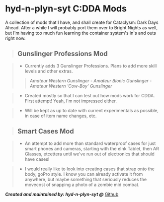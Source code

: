 # hyd-n-plyn-syt C:DDA Mods

A collection of mods that I have, and shall create for Cataclysm: Dark Days Ahead. After a while I will probably port them over to Bright Nights as well, but I'm having too much fun learning the container system's in's and outs right now.


>## Gunslinger Professions Mod

>- Currently adds 3 Gunslinger Professions. Plans to add more skill levels and other extras.
>>*Amateur Western Gunslinger - Amateur Bionic Gunslinger - Amateur Western 'Cow-Boy' Gunslinger*

>- Created mostly so that I can test out how mods work for CDDA. First attempt! Yeah, I'm not impressed either.

>- Will be kept as up to date with current experimentals as possible, in case of item name changes, etc.

>## Smart Cases Mod

>* An attempt to add more than standard waterproof cases for just smart phones and cameras, starting with the eInk Tablet, then AR Glasses, etcettera until we've run out of electronics that should have cases!

>* I would really like to look into creating cases that strap onto the body, goPro style. I know you can already activate it from anywhere, but maybe something that seriously reduces the movecost of snapping a photo of a zombie mid combat.

***Created and maintained by: hyd-n-plyn-syt @*** [Github](https://github.com/hyd-n-plyn-syt/hyd-n-plyn-syt-CDDA-Mods)